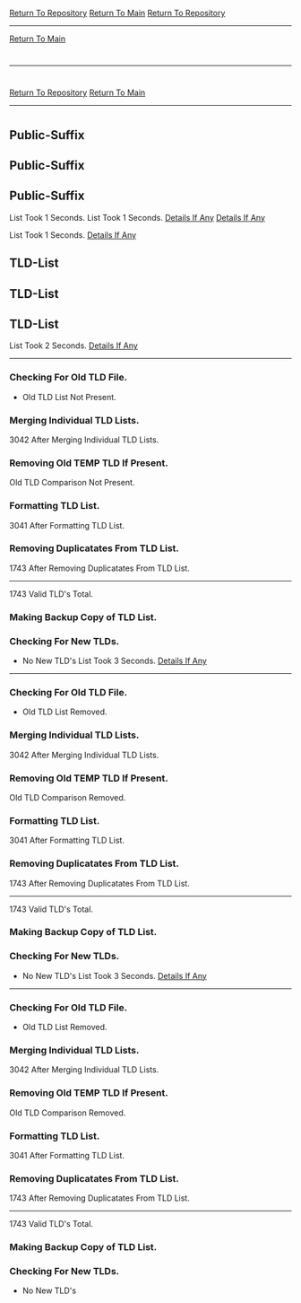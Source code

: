 [Return To Repository](https://github.com/DigitalWarrior/piholeparser/)
[Return To Main](https://github.com/DigitalWarrior/piholeparser/blob/master/RecentRunLogs/Mainlog.md)
[Return To Repository](https://github.com/DigitalWarrior/piholeparser/)
____________________________________
[Return To Main](https://github.com/DigitalWarrior/piholeparser/blob/master/RecentRunLogs/Mainlog.md)
# 
____________________________________
# 
[Return To Repository](https://github.com/DigitalWarrior/piholeparser/)
[Return To Main](https://github.com/DigitalWarrior/piholeparser/blob/master/RecentRunLogs/Mainlog.md)
____________________________________
# 
## Public-Suffix
## Public-Suffix
## Public-Suffix
List Took 1 Seconds.
List Took 1 Seconds.
[Details If Any](https://github.com/DigitalWarrior/piholeparser/blob/master/RecentRunLogs/TopLevelScripts/15-Processing-Top-Level-Domains/Public-Suffix.md)
[Details If Any](https://github.com/DigitalWarrior/piholeparser/blob/master/RecentRunLogs/TopLevelScripts/15-Processing-Top-Level-Domains/Public-Suffix.md)


List Took 1 Seconds.
[Details If Any](https://github.com/DigitalWarrior/piholeparser/blob/master/RecentRunLogs/TopLevelScripts/15-Processing-Top-Level-Domains/Public-Suffix.md)

## TLD-List
## TLD-List
## TLD-List
List Took 2 Seconds.
[Details If Any](https://github.com/DigitalWarrior/piholeparser/blob/master/RecentRunLogs/TopLevelScripts/15-Processing-Top-Level-Domains/TLD-List.md)

____________________________________
### Checking For Old TLD File.
* Old TLD List Not Present.
### Merging Individual TLD Lists.
3042 After Merging Individual TLD Lists.
### Removing Old TEMP TLD If Present.
Old TLD Comparison Not Present.
### Formatting TLD List.
3041 After Formatting TLD List.
### Removing Duplicatates From TLD List.
1743 After Removing Duplicatates From TLD List.
____________________________________
1743 Valid TLD's Total.
### Making Backup Copy of TLD List.
### Checking For New TLDs.
* No New TLD's
List Took 3 Seconds.
[Details If Any](https://github.com/DigitalWarrior/piholeparser/blob/master/RecentRunLogs/TopLevelScripts/15-Processing-Top-Level-Domains/TLD-List.md)

____________________________________
### Checking For Old TLD File.
* Old TLD List Removed.
### Merging Individual TLD Lists.
3042 After Merging Individual TLD Lists.
### Removing Old TEMP TLD If Present.
Old TLD Comparison Removed.
### Formatting TLD List.
3041 After Formatting TLD List.
### Removing Duplicatates From TLD List.
1743 After Removing Duplicatates From TLD List.
____________________________________
1743 Valid TLD's Total.
### Making Backup Copy of TLD List.
### Checking For New TLDs.
* No New TLD's
List Took 3 Seconds.
[Details If Any](https://github.com/DigitalWarrior/piholeparser/blob/master/RecentRunLogs/TopLevelScripts/15-Processing-Top-Level-Domains/TLD-List.md)

____________________________________
### Checking For Old TLD File.
* Old TLD List Removed.
### Merging Individual TLD Lists.
3042 After Merging Individual TLD Lists.
### Removing Old TEMP TLD If Present.
Old TLD Comparison Removed.
### Formatting TLD List.
3041 After Formatting TLD List.
### Removing Duplicatates From TLD List.
1743 After Removing Duplicatates From TLD List.
____________________________________
1743 Valid TLD's Total.
### Making Backup Copy of TLD List.
### Checking For New TLDs.
* No New TLD's
